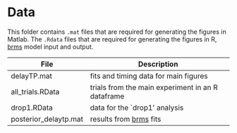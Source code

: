 # Data

This folder contains `.mat` files that are required for generating the figures in Matlab.
The `.Rdata` files that are required for generating the figures in R, [brms](https://github.com/paul-buerkner/brms) model input and output.

File            		| Description
-----           		|------------
delayTP.mat			| fits and timing data for main figures
all_trials.RData | trials from the main experiment in an R dataframe
drop1.RData | data for the `drop1' analysis
posterior_delaytp.mat | results from [brms](https://github.com/paul-buerkner/brms) fits
